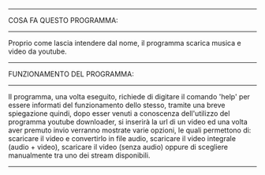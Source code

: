 
************************************************************************************************
COSA FA QUESTO PROGRAMMA:
************************************************************************************************
Proprio come lascia intendere dal nome, il programma scarica musica e video da youtube.
************************************************************************************************
FUNZIONAMENTO DEL PROGRAMMA:
************************************************************************************************
Il programma, una volta eseguito, richiede di digitare il comando 'help' per essere informati
del funzionamento dello stesso, tramite una breve spiegazione quindi, dopo esser venuti a 
conoscenza dell'utilizzo del programma youtube downloader, si inserirà la url di un 
video ed una volta aver premuto invio verranno mostrate 
varie opzioni, le quali permettono di: scaricare il video e convertirlo in file audio, 
scaricare il video integrale (audio + video), scaricare il video (senza audio) 
oppure di scegliere manualmente tra uno dei stream disponibili. 
************************************************************************************************
